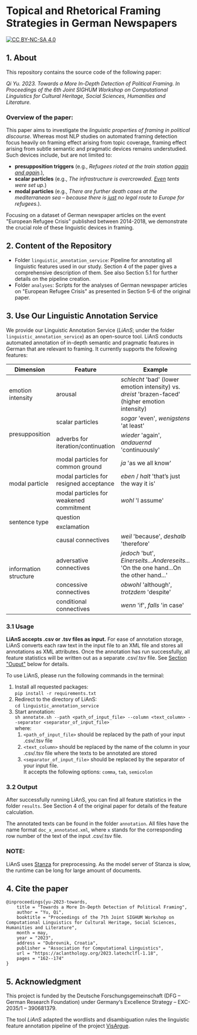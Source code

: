 # Topical and Rhetorical Framing Strategies in German Newspapers 

[![CC BY-NC-SA 4.0][cc-by-nc-sa-shield]][cc-by-nc-sa]

[cc-by-nc-sa]: http://creativecommons.org/licenses/by-nc-sa/4.0/
[cc-by-nc-sa-image]: https://licensebuttons.net/l/by-nc-sa/4.0/88x31.png
[cc-by-nc-sa-shield]: https://img.shields.io/badge/License-CC%20BY--NC--SA%204.0-lightgrey.svg

## 1. About

This repository contains the source code of the following paper:

*Qi Yu. 2023. Towards a More In-Depth Detection of Political Framing. 
In Proceedings of the 6th Joint SIGHUM Workshop on Computational Linguistics for Cultural Heritage, Social Sciences, Humanities and Literature.*

### Overview of the paper:

This paper aims to investigate the *linguistic properties of framing in political discourse*.
Whereas most NLP studies on automated framing detection focus heavily on framing effect arising from topic coverage, 
framing effect arising from subtle semantic and pragmatic devices remains understudied. 
Such devices include, but are not limited to: 

- **presupposition triggers** (e.g., *Refugees rioted at the train station <ins>again and again</ins>.*),
- **scalar particles** (e.g., *The infrastructure is overcrowded. <ins>Even</ins> tents were set up.*)
- **modal particles** (e.g., *There are further death cases at the mediterranean sea – because there is <ins>just</ins> no legal route to Europe for refugees.*).

Focusing on a dataset of German newspaper articles on the event "European Refugee Crisis" published between 2014-2018, 
we demonstrate the crucial role of these linguistic devices in framing.  

## 2. Content of the Repository

- Folder ```linguistic_annotation_service```: 
  Pipeline for annotating all linguistic features used in our study. Section 4 of the paper gives a comprehensive description of them. 
  See also Section 5.1 for further details on the pipeline creation.
- Folder ```analyses```: 
  Scripts for the analyses of German newspaper articles on "European Refugee Crisis" as presented in Section 5-6 of the original paper.

## 3. Use Our Linguistic Annotation Service

We provide our Linguistic Annotation Service (*LiAnS*; under the folder ```linguistic_annotation_service```) as an open-source tool. 
LiAnS conducts automated annotation of in-depth semantic and pragmatic features in German that are relevant to framing. 
It currently supports the following features: 

<table>
    <thead>
        <tr>
            <th>Dimension</th>
            <th>Feature</th>
            <th>Example</th>
        </tr>
    </thead>
    <tbody>
        <tr>
            <td rowspan=1>emotion intensity</td>
            <td rowspan=1>arousal</td>
            <td><i>schlecht</i> 'bad' (lower emotion intensity) vs. <i>dreist</i> 'brazen-faced' (higher emotion intensity)</td>
        </tr>
        <tr>
            <td rowspan=2>presupposition</td>
            <td>scalar particles </td>
            <td><i>sogar</i> 'even', <i>wenigstens</i> 'at least' </td>
        </tr>
        <tr>
            <td>adverbs for iteration/continuation </td>
            <td><i>wieder</i> 'again', <i>andauernd</i> 'continuously'</td>
        </tr>
        <tr>
            <td rowspan=3>modal particle</td>
            <td>modal particles for common ground</td>
            <td><i>ja</i> 'as we all know'</td>
        </tr>
        <tr>
            <td>modal particles for resigned acceptance</td>
            <td><i>eben</i> / <i>halt</i>  'that’s just the way it is'</td>
        </tr>
        <tr>
            <td>modal particles for weakened commitment</td>
            <td><i>wohl</i> 'I assume'</td>
        </tr>
        <tr>
            <td rowspan=2>sentence type</td>
            <td>question</td>
        </tr>
        <tr>
            <td>exclamation</td>
        </tr>
        <tr>
            <td rowspan=4>information structure</td>
            <td>causal connectives</td>
            <td><i>weil</i> 'because', <i>deshalb</i> 'therefore'</td>
        </tr>
        <tr>
            <td>adversative connectives</td>
            <td><i>jedoch</i> 'but', <i>Einerseits...Andereseits...</i> 'On the one hand...On the other hand...'</td>
        </tr>
        <tr>
            <td>concessive connectives</td>
            <td><i>obwohl</i> 'although', <i>trotzdem</i> 'despite'</td>
        </tr>
        <tr>
            <td>conditional connectives</td>
            <td><i>wenn</i> 'if', <i>falls</i> 'in case'</td>
        </tr>
    </tbody>
</table>

### 3.1 Usage
**LiAnS accepts .csv or .tsv files as input.** 
For ease of annotation storage, LiAnS converts each raw text in the input file to an XML file and stores all annotations as XML attributes. 
Once the annotation has run successfully, all feature statistics will be written out as a separate .csv/.tsv file. 
See [Section "Ouput"](#32-output) below for details. 

To use LiAnS, please run the following commands in the terminal:
1. Install all requested packages: <br> ```pip install -r requirements.txt```
2. Redirect to the directory of LiAnS: <br> ```cd linguistic_annotation_service```
3. Start annotation: <br> ```sh annotate.sh --path <path_of_input_file> --column <text_column> --separator <separator_of_input_file>``` 
  <br> where:
   1. ```<path_of_input_file>``` should be replaced by the path of your input .csv/.tsv file 
   2. ```<text_column>``` should be replaced by the name of the column in your .csv/.tsv file where the texts to be annotated are stored
   3. ```<separator_of_input_file>``` should be replaced by the separator of your input file. <br> It accepts the following options: ```comma```,  ```tab```, ```semicolon```


### 3.2 Output
After successfully running LiAnS, you can find all feature statistics in the folder ```results```. See Section 4 of the original paper for details of the feature calculation.

The annotated texts can be found in the folder ```annotation```. 
All files have the name format ```doc_x_annotated.xml```, 
where ```x``` stands for the corresponding row number of the text of the input .csv/.tsv file.

### NOTE:
LiAnS uses [Stanza](https://stanfordnlp.github.io/stanza/) for preprocessing. 
As the model server of Stanza is slow, the runtime can be long for large amount of documents.

## 4. Cite the paper
```
@inproceedings{yu-2023-towards,
    title = "Towards a More In-Depth Detection of Political Framing",
    author = "Yu, Qi",
    booktitle = "Proceedings of the 7th Joint SIGHUM Workshop on Computational Linguistics for Cultural Heritage, Social Sciences, Humanities and Literature",
    month = may,
    year = "2023",
    address = "Dubrovnik, Croatia",
    publisher = "Association for Computational Linguistics",
    url = "https://aclanthology.org/2023.latechclfl-1.18",
    pages = "162--174"
}
```

## 5. Acknowledgment

This project is funded by the Deutsche Forschungsgemeinschaft (DFG – German Research Foundation) under Germany‘s Excellence Strategy – EXC-2035/1 – 390681379.

The tool *LiAnS* adapted the wordlists and disambiguation rules the linguistic feature annotation pipeline of the project [VisArgue](https://visargue.lingvis.io).
